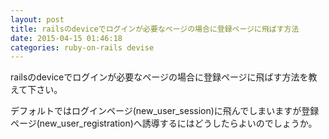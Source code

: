 ```yaml
---
layout: post
title: railsのdeviceでログインが必要なページの場合に登録ページに飛ばす方法
date: 2015-04-15 01:46:18
categories: ruby-on-rails devise
---
```

<!-- {% raw %} -->
<p>railsのdeviceでログインが必要なページの場合に登録ページに飛ばす方法を教えて下さい。</p>

<p>デフォルトではログインページ(new_user_session)に飛んでしまいますが登録ページ(new_user_registration)へ誘導するにはどうしたらよいのでしょうか。</p>
<!-- {% endraw %} -->
